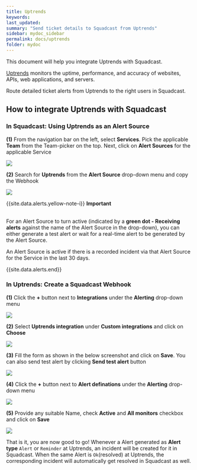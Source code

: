 ```yaml
---
title: Uptrends
keywords: 
last_updated: 
summary: "Send ticket details to Squadcast from Uptrends"
sidebar: mydoc_sidebar
permalink: docs/uptrends
folder: mydoc
---
```


This document will help you integrate Uptrends with Squadcast.

[Uptrends](https://www.uptrends.com/) monitors the uptime, performance, and accuracy of websites, APIs, web applications, and servers.

Route detailed ticket alerts from Uptrends to the right users in Squadcast.

## How to integrate Uptrends with Squadcast

### In Squadcast: Using Uptrends as an Alert Source

**(1)** From the navigation bar on the left, select **Services**. Pick the applicable **Team** from the Team-picker on the top. Next, click on **Alert Sources** for the applicable Service

![](images/alert_source_1.png)

**(2)** Search for **Uptrends** from the **Alert Source** drop-down menu and copy the Webhook

![](images/uptrends_1.png)

{{site.data.alerts.yellow-note-i}}
<b>Important</b><br/><br/>
<p>For an Alert Source to turn active (indicated by a <b>green dot - Receiving alerts</b> against the name of the Alert Source in the drop-down), you can either generate a test alert or wait for a real-time alert to be generated by the Alert Source.</p>
<p>An Alert Source is active if there is a recorded incident via that Alert Source for the Service in the last 30 days.</p>
{{site.data.alerts.end}}

### In Uptrends: Create a Squadcast Webhook

**(1)** Click the **+** button next to **Integrations** under the **Alerting** drop-down menu

![](images/uptrends_2.png)

**(2)** Select **Uptrends integration** under **Custom integrations** and click on **Choose**

![](images/uptrends_3.png)

**(3)** Fill the form as shown in the below screenshot and click on **Save**. You can also send test alert by clicking **Send test alert** button

![](images/uptrends_4.png)

**(4)** Click the **+** button next to **Alert definations** under the **Alerting** drop-down menu

![](images/uptrends_5.png)

**(5)** Provide any suitable Name, check **Active** and **All monitors** checkbox and click on **Save**

![](images/uptrends_6.png)

That is it, you are now good to go! Whenever a Alert generated as **Alert type** `Alert` or `Reminder` at Uptrends, an incident will be created for it in Squadcast. When the same Alert is `Ok`(resolved) at Uptrends, the corresponding incident will automatically get resolved in Squadcast as well.